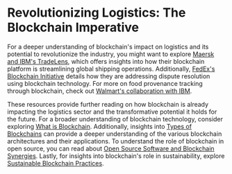 # Revolutionizing Logistics: The Blockchain Imperative

For a deeper understanding of blockchain's impact on logistics and its potential to revolutionize the industry, you might want to explore [Maersk and IBM's TradeLens](https://www.tradelens.com), which offers insights into how their blockchain platform is streamlining global shipping operations. Additionally, [FedEx's Blockchain Initiative](https://about.van.fedex.com/newsroom/the-future-of-global-commerce-expires-after-180/) details how they are addressing dispute resolution using blockchain technology. For more on food provenance tracking through blockchain, check out [Walmart's collaboration with IBM](https://www.ibm.com/blogs/blockchain/2018/09/walmart-blockchain-provide-traceability-for-food-safety/).

These resources provide further reading on how blockchain is already impacting the logistics sector and the transformative potential it holds for the future. For a broader understanding of blockchain technology, consider exploring [What is Blockchain](https://www.license-token.com/wiki/what-is-blockchain). Additionally, insights into [Types of Blockchains](https://www.license-token.com/wiki/types-of-blockchains) can provide a deeper understanding of the various blockchain architectures and their applications. To understand the role of blockchain in open source, you can read about [Open Source Software and Blockchain Synergies](https://www.license-token.com/wiki/open-source-software-and-blockchain-synergies). Lastly, for insights into blockchain's role in sustainability, explore [Sustainable Blockchain Practices](https://www.license-token.com/wiki/sustainable-blockchain-practices).